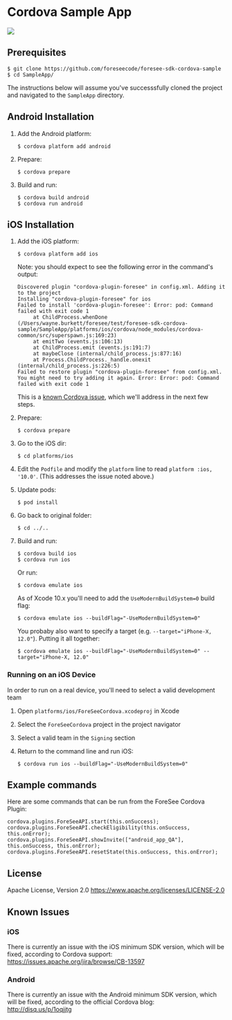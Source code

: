 # Cordova Sample App

![](https://github.com/foreseecode/foresee-sdk-cordova-sample/sample_app_ios.png)

## Prerequisites

```
$ git clone https://github.com/foreseecode/foresee-sdk-cordova-sample
$ cd SampleApp/
```

The instructions below will assume you've successsfully cloned the project and navigated to the `SampleApp` directory.

## Android Installation
1. Add the Android platform:

   `$ cordova platform add android`
1. Prepare:

   `$ cordova prepare`

1. Build and run:

   ```
   $ cordova build android
   $ cordova run android
   ```

## iOS Installation
1. Add the iOS platform: 

   `$ cordova platform add ios`

   Note: you should expect to see the following error in the command's output:

   ```
   Discovered plugin "cordova-plugin-foresee" in config.xml. Adding it to the project
   Installing "cordova-plugin-foresee" for ios
   Failed to install 'cordova-plugin-foresee': Error: pod: Command failed with exit code 1
        at ChildProcess.whenDone (/Users/wayne.burkett/foresee/test/foresee-sdk-cordova-sample/SampleApp/platforms/ios/cordova/node_modules/cordova-common/src/superspawn.js:169:23)
        at emitTwo (events.js:106:13)
        at ChildProcess.emit (events.js:191:7)
        at maybeClose (internal/child_process.js:877:16)
        at Process.ChildProcess._handle.onexit (internal/child_process.js:226:5)
   Failed to restore plugin "cordova-plugin-foresee" from config.xml. You might need to try adding it again. Error: Error: pod: Command failed with exit code 1
   ```

   This is a [known Cordova issue](https://issues.apache.org/jira/browse/CB-13597), which we'll address in the next few steps.
1. Prepare:

   `$ cordova prepare`
1. Go to the iOS dir: 

   `$ cd platforms/ios`
1. Edit the  `Podfile` and modify the `platform` line to read `platform :ios, '10.0'`. (This addresses the issue noted above.)
1. Update pods: 

   `$ pod install`
1. Go back to original folder: 

   `$ cd ../..`
1. Build and run:

   ```
   $ cordova build ios
   $ cordova run ios
   ```

   Or run:
   
   `$ cordova emulate ios`

   As of Xcode 10.x you'll need to add the `UseModernBuildSystem=0` build flag: 

   `$ cordova emulate ios --buildFlag="-UseModernBuildSystem=0"`

   You probaby also want to specify a target (e.g. `--target="iPhone-X, 12.0"`). Putting it all together:

   `$ cordova emulate ios --buildFlag="-UseModernBuildSystem=0" --target="iPhone-X, 12.0"`

### Running on an iOS Device
In order to run on a real device, you'll need to select a valid development team

1. Open `platforms/ios/ForeSeeCordova.xcodeproj` in Xcode
1. Select the `ForeSeeCordova` project in the project navigator
1. Select a valid team in the `Signing` section
1. Return to the command line and run iOS: 

   `$ cordova run ios --buildFlag="-UseModernBuildSystem=0"`

## Example commands

Here are some commands that can be run from the ForeSee Cordova Plugin:

```
cordova.plugins.ForeSeeAPI.start(this.onSuccess);
cordova.plugins.ForeSeeAPI.checkEligibility(this.onSuccess, this.onError);
cordova.plugins.ForeSeeAPI.showInvite(["android_app_QA"], this.onSuccess, this.onError);
cordova.plugins.ForeSeeAPI.resetState(this.onSuccess, this.onError);
```

## License 
Apache License, Version 2.0 
https://www.apache.org/licenses/LICENSE-2.0

## Known Issues
### iOS
There is currently an issue with the iOS minimum SDK version, which will be fixed, according to Cordova support:  
https://issues.apache.org/jira/browse/CB-13597

### Android
There is currently an issue with the Android minimum SDK version, which will be fixed, according to the official Cordova blog:  
http://disq.us/p/1oqjjtg
